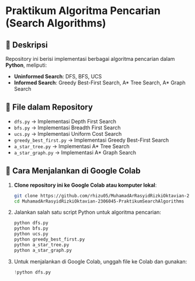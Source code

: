 # Praktikum Algoritma Pencarian (Search Algorithms)

## 📌 Deskripsi
Repository ini berisi implementasi berbagai algoritma pencarian dalam **Python**, meliputi:

- **Uninformed Search**: DFS, BFS, UCS
- **Informed Search**: Greedy Best-First Search, A* Tree Search, A* Graph Search

## 📂 File dalam Repository
- `dfs.py` → Implementasi Depth First Search
- `bfs.py` → Implementasi Breadth First Search
- `ucs.py` → Implementasi Uniform Cost Search
- `greedy_best_first.py` → Implementasi Greedy Best-First Search
- `a_star_tree.py` → Implementasi A* Tree Search
- `a_star_graph.py` → Implementasi A* Graph Search

## 🚀 Cara Menjalankan di Google Colab
1. **Clone repository ini ke Google Colab atau komputer lokal**:
   ```bash
   git clone https://github.com/rhizu05/MuhamadArRasyidRizkiOktavian-2306045-PraktikumSearchAlgorithms.git
   cd MuhamadArRasyidRizkiOktavian-2306045-PraktikumSearchAlgorithms

2. Jalankan salah satu script Python untuk algoritma pencarian:
   ```bash
   python dfs.py
   python bfs.py
   python ucs.py
   python greedy_best_first.py
   python a_star_tree.py
   python a_star_graph.py

3. Untuk menjalankan di Google Colab, unggah file ke Colab dan gunakan:
   ```python
   !python dfs.py
